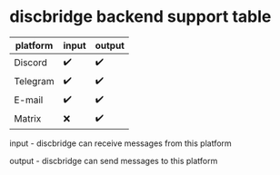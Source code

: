 # discbridge backend support table

| platform            | input | output |
|---------------------|-------|--------|
| Discord             | ✔️ | ✔️ |
| Telegram            | ✔️ | ✔️ |
| E-mail              | ✔️ | ✔️ |
| Matrix              | ❌ | ✔️ |

input - discbridge can receive messages from this platform

output - discbridge can send messages to this platform
